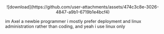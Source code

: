 <p align = "center">
   ![download](https://github.com/user-attachments/assets/474c3c8e-3026-4847-a9b1-6719b1e4bcf4)

im Axel a newbie programmer i mostly prefer deployment and linux administration rather than coding, and yeah i use linux only
